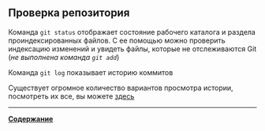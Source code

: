 ## Проверка репозитория  

Команда ``git status`` отображает состояние рабочего каталога и раздела проиндексированных файлов. С ее помощью можно проверить индексацию изменений и увидеть файлы, которые не отслеживаются Git (*не выполнена команда ``git add``*)

Команда ``git log`` показывает историю коммитов

Существует огромное количество вариантов просмотра истории, посмотреть их все, вы можете [здесь](https://git-scm.com/docs/git-log)

***
[**Содержание**](/readme.md)



